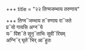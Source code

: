 +++
title = "२२ तिग्मजम्भाय तरुणाय"

+++
तिग्म᳓जम्भाय त᳓रुणाय रा᳓जते  
प्र᳓यो गायसि अग्न᳓ये  
यः᳓ पिंश᳓ते सूनृ᳓ताभिः सुवी᳓रियम्  
अग्नि᳓र् घृते᳓भिर् आ᳓हुतः